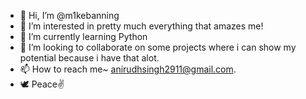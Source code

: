 - 👋 Hi, I’m @m1kebanning
- 👀 I’m interested in pretty much everything that amazes me!
- 🌱 I’m currently learning Python
- 💞️ I’m looking to collaborate on some projects where i can show my potential because i have that alot.
- 📫 How to reach me~ anirudhsingh2911@gmail.com.
-  🕊 Peace✌ 

<!---
m1kebanning/m1kebanning is a ✨ special ✨ repository because its `README.md` (this file) appears on your GitHub profile.
You can click the Preview link to take a look at your changes.
--->
